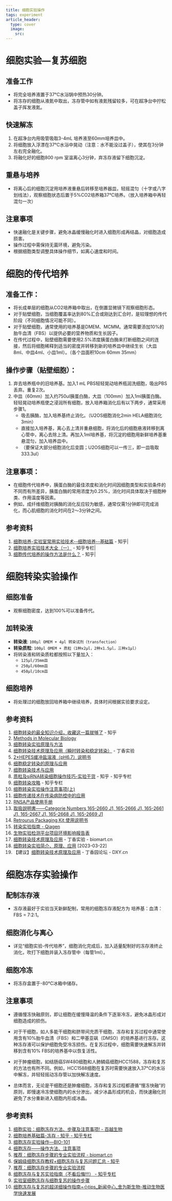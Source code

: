 ```yaml
---
title: 细胞实验操作
tags: experiment
article_header:
  type: cover
  image:
    src: 
---
```




# 细胞实验—复苏细胞

## 准备工作

- 将完全培养液置于37℃水浴锅中预热30分钟。
- 将冻存的细胞从液氮中取出，冻存管中如有液氮残留较多，可在超净台中拧松盖子挥发液氮。

## 快速解冻

1. 在超净台内用吸管吸取3-4mL 培养液至60mm培养皿中。
2. 将细胞放入浮漂在37℃水浴中晃动（注意：水不能没过盖子），使其在3分钟左右完全融化。
3. 将融化好的细胞800 rpm 室温离心3分钟，弃冻存液留下细胞沉淀。

## 重悬与培养

- 将离心后的细胞沉淀用培养液重悬后转移至培养器皿，轻摇混匀（十字或八字划线法），观察细胞状态后置于5%CO2培养箱37℃培养。（放入培养箱中再轻混匀一次）

## 注意事项

- 快速融化是关键步骤，避免冰晶缓慢融化时进入细胞形成再结晶，对细胞造成损害。
- 操作过程中需保持无菌环境，避免污染。
- 根据细胞类型调整具体操作细节，如离心速度和时间。





# 细胞的传代培养

## 准备工作：
- 将长成单层的细胞从CO2培养箱中取出，在倒置显微镜下观察细胞形态。
- 对于贴壁细胞，当细胞覆盖率达到80%汇合或刚达到汇合时，是较理想的传代阶段（不同细胞情况可能不同）。
- 对于贴壁细胞，通常使用的培养基是DMEM、MCMM。通常需要添加10%的胎牛血清（FBS）以提供必要的营养物质和生长因子。
- 在传代过程中，贴壁细胞需要使用2.5%浓度胰蛋白酶来打断细胞之间的连接，然后将细胞稀释到适当的密度并转移到新的培养皿中继续生长（大皿8ml、中皿4ml、小皿1ml）。（各个皿面积10cm 60mm 35mm）

## 操作步骤（贴壁细胞）：
1. 弃去培养瓶中的旧培养基。加入1 mL PBS轻轻晃动培养瓶润洗细胞，吸出PBS丢弃。重复2次。
2. 中皿（60mm）加入约750ul胰蛋白酶，大皿（100mm）加入1ml胰蛋白酶。轻轻晃动培养瓶使之浸润所有细胞，放入培养箱消化后有以下两步，通常采用步骤1。
   - 吸去胰酶，加入培养基终止消化。（U2OS细胞消化2min HELA细胞消化3min）
   - 直接加入培养基，离心去上清并重悬细胞，将消化后的细胞悬液转移到离心管中，离心去除上清。再加入1ml培养基，将沉淀的细胞用新鲜培养基重悬混匀，加入培养皿中。
   - （要保证大部分细胞消化后变圆；U2OS细胞可以一传三，即一皿吸取333.3ul）

## 注意事项：
- 在细胞传代培养中，胰蛋白酶的最佳浓度和消化时间因细胞类型和实验条件的不同而有所差异，胰蛋白酶的常用浓度为0.25%，消化时间具体取决于细胞种类、作用温度等因素。
- 例如，成纤维细胞对胰酶的消化反应较为敏感，通常仅需1分钟即可完成消化，而心肌细胞的消化时间在2～3分钟之间。

## 参考资料
1. [细胞培养-实验室常用实验技术--细胞培养--基础篇](https://zhuanlan.zhihu.com/p/56943837) - 知乎|
2. [细胞培养实验技术大全（一）](https://zhuanlan.zhihu.com/p/33950762) - 知乎专栏|
3. [细胞传代培养的操作方法是什么？](https://www.zhihu.com/question/26452765) - 知乎|



# 细胞转染实验操作

## 细胞准备
- 观察细胞密度，达到100%可以准备传代。

## 加转染液
- **转染液**: `100μl OMEM + 4μl 转染试剂（transfection）`
- **转染质粒**: `100μl OMEM + 质粒（1种x2μl，2种x1.5μl，三种x1μl）`
- 将转染液和转染质粒都按照以下量加入：
  - `125μl/35mm皿`
  - `250μl/60mm皿`
  - `450μl/10cm皿`

## 细胞培养
- 将处理过的细胞放回培养箱中继续培养，具体时间根据实验要求设定。

## 参考资料
1. [细胞转染的最全知识介绍，收藏这一篇就够了](https://zhuanlan.zhihu.com/p/56943837) - 知乎
2. [Methods in Molecular Biology](https://www.springer.com/series/765)
3. [细胞转染实验原理与方法](https://www.researchgate.net/publications/337456350_Cellular_Transfection_Principles_and_Methods)
4. [细胞转染技术原理及应用（瞬时转染和稳定转染）](https://www.dingxiang.com/protocol/en/Cellular_Transfection_Technology_Principle_and_Application) - 丁香实验
5. [2×HEPES缓冲盐溶液（pH6.7）说明书](https://www.sigmaaldrich.com/technical-documents/protocols/biology/molec-biology/hepes-buffer.html)
6. [细胞稳定转染的原理与应用](https://www.researchgate.net/publications/338041878_The_Principle_and_Application_of_Cells_Transient_Transfection)
7. [细胞转染技术与应用](https://www.researchgate.net/publications/337456350_Cellular_Transfection_Technology_and_Application)
8. [质粒及siRNA转染细胞操作技巧-实验干货](https://zhuanlan.zhihu.com/p/33950762) - 知乎 - 知乎专栏
9. [细胞转染攻略](https://zhuanlan.zhihu.com/p/26452765) - 知乎专栏
10. [细胞转染实验操作注意事项(上)](https://www.zhihu.com/question/26452765)
11. [细胞传递技术在传染病防控中的应用](https://www.researchgate.net/publications/338041878_Application_of_Cell_Transfection_Technology_in_the_Prevention_and_Control_of_Infectious_Diseases)
12. [RNSA产品使用手册](https://www.researchgate.net/publication/338041878_RNAi_and_the_Application_of_Transfection_Technology)
13. [取扱説明書——Categorie Numbers 165-2660 J1, 165-2666 J1, 165-2661 J1, 165-2667 J1, 165-2668 J1, 165-2669 J1](https://www.qiagen.com/us/products/discovery-and-translational-research/rnai/rna-interference-reagents/rnai-protocols/)
14. [Retrourus Packaging Kit 使用说明书](https://www.thermofisher.com/order/catalog/product/K180001)
15. [转染实验指南 - Qiagen](https://www.qiagen.com/us/shop/genes-and-pathways/molecular-biology/dna-purification/hipure-dna-miniprep-kit/?returnUrl=%2Fus%2Fshop%2Fsearch%3Fterm%3Dhipure)
16. [生物实验检测平台项目环境影响报告表](https://www.epa.gov/hw-gen/risk-assessment)
17. [细胞转染技术原理及应用](https://www.dingxiang.com/protocol/en/Cellular_Transfection_Technology_Principle_and_Application) - 丁香实验 - biomart.cn
18. [细胞转染实验简介、原理、应用](https://www.researchgate.net/publications/338041878_Cell_Transfection_Experiment_Introduction_Principle_Application) [2023-03-22]
19. 【建议】[细胞转染技术原理及应用](https://bbs.dxy.cn/topics/65879814) - 丁香园论坛 - DXY.cn




# 细胞冻存实验操作

## 配制冻存液
- 冻存液最好于实验当天新鲜配制，常用的细胞冻存液配方为 培养基：血清：FBS = 7:2:1。

## 细胞消化与离心
- 详见“细胞实验-传代培养”，细胞消化完成后，加入适量配制好的冻存液终止消化，吹打下细胞并装入冻存管中（每管1ml）。

## 细胞冷冻
- 将冻存盒置于-80℃冰箱中储存。

## 注意事项
- 遵循慢冻快融原则，即让细胞在缓慢降温的条件下逐渐冷冻，避免冰晶形成对细胞造成的损伤。

- 对于干细胞，如人多能干细胞和脐带间充质干细胞，冻存和复苏过程中通常使用含有10%胎牛血清（FBS）和二甲基亚砜（DMSO）的培养基进行冻存。这种冻存液可以保护细胞免受冷冻损伤。在复苏过程中，细胞需要快速解冻并转移到含有10% FBS的培养基中以恢复活性。

- 对于肿瘤细胞，如结肠癌SW480细胞和人肺鳞癌细胞HCC1588，冻存和复苏的方法也有所不同。例如，HCC1588细胞在复苏时需要快速放入37°C的水浴中解冻，并轻轻摇动冻存管以加快解冻速度。

- 总体而言，无论是干细胞还是肿瘤细胞，冻存和复苏过程都遵循“慢冻快融”的原则，即慢速冷冻使细胞内的水分渗出，减少冰晶形成的机会，而快速融化则避免了水分重新进入细胞内形成冰晶。

## 参考资料
1. [细胞实验：细胞冻存方法、步骤及注意事项! - 百越生物](#)
2. [细胞培养基础篇-冻存 - 知乎 - 知乎专栏](#)
3. [细胞冻存实验操作—BIO-101](#)
4. [细胞冻存——操作方法、注意事项](#)
5. [推荐：细胞冻存步骤的专业实验流程 - biomart.cn](#)
6. [保姆级细胞冻存教程+细胞冻存与复苏问题汇总 - 知乎](#)
7. [推荐：细胞冻存步骤的专业实验流程](#)
8. [细胞冻存与复苏实验指南（不看后悔!!!） - 知乎专栏](#)
9. [实验室细胞冻存与细胞复苏的操作步骤](#)
10. [细胞冻存与复苏的超详细操作指南+小tips_新闻中心_舍为斯生物-推动生物医学快速发展](#)